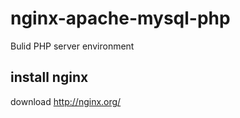 # nginx-apache-mysql-php
Bulid PHP server environment

install nginx
-------------
  download http://nginx.org/
